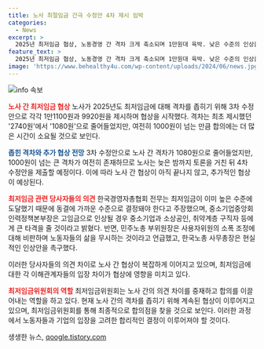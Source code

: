 ```yaml
---
title: 노사 최절임금 간극 수정안 4차 제시 임박
categories:
  - News
excerpt: >
  2025년 최저임금 협상, 노동경영 간 격차 크게 축소되며 1만원대 육박. 낮은 수준의 인상률 요청과 높은 격차로 인한 지지자 절망, 현실적인 토론이 필요.중소기업소상공인 생존을 위한 동결 수준 제안과 저임금 노동자의 삶 고려해야 함. 경영계 소폭 조정안 제시, 노동계 현실적 대안 주장. 협상 과정에서 노사 간 마찰과 긴밀한 협상 관측되며 관심집중.
feature_text: >
  2025년 최저임금 협상, 노동경영 간 격차 크게 축소되며 1만원대 육박. 낮은 수준의 인상률 요청과 높은 격차로 인한 지지자 절망, 현실적인 토론이 필요.중소기업소상공인 생존을 위한 동결 수준 제안과 저임금 노동자의 삶 고려해야 함. 경영계 소폭 조정안 제시, 노동계 현실적 대안 주장. 협상 과정에서 노사 간 마찰과 긴밀한 협상 관측되며 관심집중.
image: 'https://www.behealthy4u.com/wp-content/uploads/2024/06/news.jpg'
---
```


<p><img src="https://www.behealthy4u.com/wp-content/uploads/2024/06/news.jpg" alt="info 속보" /></p>

<p><b><span style="color: #ee2323;">노사 간 최저임금 협상</span></b>
노사가 2025년도 최저임금에 대해 격차를 좁히기 위해 3차 수정안으로 각각 1만1100원과 9920원을 제시하며 협상을 시작했다. 격차는 최초 제시했던 '2740원'에서 '1080원'으로 줄어들었지만, 여전히 1000원이 넘는 만큼 합의에는 더 많은 시간이 소요될 것으로 보인다.</p>

<p><b><span style="color: #1a5490;">좁힌 격차와 추가 협상 전망</span></b>
3차 수정안으로 노사 간 격차가 1080원으로 줄어들었지만, 1000원이 넘는 큰 격차가 여전히 존재하므로 노사는 늦은 밤까지 토론을 거친 뒤 4차 수정안을 제출할 예정이다. 이에 따라 노사 간 협상이 아직 끝나지 않고, 추가적인 협상이 예상된다.</p>

<p><b><span style="color: #ee2323;">최저임금 관련 당사자들의 의견</span></b>
한국경영자총협회 전무는 최저임금이 이미 높은 수준에 도달했기 때문에 동결에 가까운 수준으로 결정돼야 한다고 주장했으며, 중소기업중앙회 인력정책본부장은 고임금으로 인상될 경우 중소기업과 소상공인, 취약계층 구직자 등에게 큰 타격을 줄 것이라고 밝혔다. 반면, 민주노총 부위원장은 사용자위원의 소폭 조정에 대해 비판하며 노동자들의 삶을 무시하는 것이라고 언급했고, 한국노총 사무총장은 현실적인 인상안을 촉구했다.</p>

<p>이러한 당사자들의 의견 차이로 노사 간 협상이 복잡하게 이어지고 있으며, 최저임금에 대한 각 이해관계자들의 입장 차이가 협상에 영향을 미치고 있다.</p>

<p><b><span style="color: #ee2323;">최저임금위원회의 역할</span></b>
최저임금위원회는 노사 간의 의견 차이를 중재하고 합의를 이끌어내는 역할을 하고 있다. 현재 노사 간의 격차를 좁히기 위해 계속된 협상이 이루어지고 있으며, 최저임금위원회를 통해 최종적으로 합의점을 찾을 것으로 보인다. 이러한 과정에서 노동자들과 기업의 입장을 고려한 합리적인 결정이 이루어져야 할 것이다.</p>
생생한 뉴스, <a href="https://qoogle.tistory.com" rel="dofollow">qoogle.tistory.com</a>


